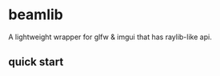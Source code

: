 # beamlib

A lightweight wrapper for glfw & imgui that has raylib-like api.

## quick start

```cpp

```
